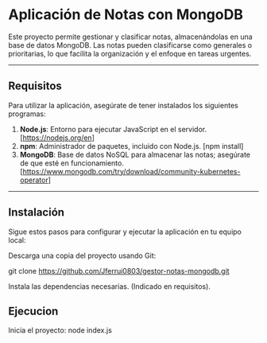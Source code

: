 # Aplicación de Notas con MongoDB

Este proyecto permite gestionar y clasificar notas, almacenándolas en una base de datos MongoDB. Las notas pueden clasificarse como generales o prioritarias, lo que facilita la organización y el enfoque en tareas urgentes.

---

## Requisitos

Para utilizar la aplicación, asegúrate de tener instalados los siguientes programas:

1. **Node.js**: Entorno para ejecutar JavaScript en el servidor. [https://nodejs.org/en]
2. **npm**: Administrador de paquetes, incluido con Node.js. [npm install]
3. **MongoDB**: Base de datos NoSQL para almacenar las notas; asegúrate de que esté en funcionamiento. [https://www.mongodb.com/try/download/community-kubernetes-operator]

---

## Instalación

Sigue estos pasos para configurar y ejecutar la aplicación en tu equipo local:

Descarga una copia del proyecto usando Git:

git clone https://github.com/Jferrui0803/gestor-notas-mongodb.git

Instala las dependencias necesarias. (Indicado en requisitos).

## Ejecucion

Inicia el proyecto:
node index.js

